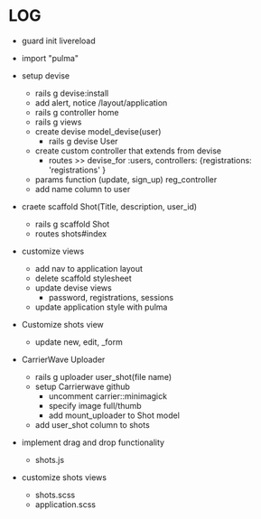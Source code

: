 # LOG
* guard init livereload   
* import "pulma"
* setup devise   
    * rails g devise:install 
    * add alert, notice /layout/application 
    * rails g controller home 
    * rails g views
    * create devise model_devise(user) 
        * rails g devise User   
    * create custom controller that extends from devise  
        * routes >> devise_for :users, controllers: {registrations: 'registrations' }  
    * params function (update, sign_up) reg_controller 
    * add name column to user

* craete scaffold Shot(Title, description, user_id)   
    * rails g scaffold Shot 
    * routes shots#index 

* customize views
    * add nav to application layout  
    * delete scaffold stylesheet  
    * update devise views 
        * password, registrations, sessions 
    * update application style with pulma 

* Customize shots view 
    * update new, edit, _form

* CarrierWave Uploader 
    * rails g uploader user_shot(file name) 
    * setup Carrierwave github  
        * uncomment carrier::minimagick 
        * specify image full/thumb  
        * add mount_uploader to Shot model
    * add user_shot column to shots 

* implement drag and drop functionality 
    * shots.js 

* customize shots views
    * shots.scss 
    * application.scss
    